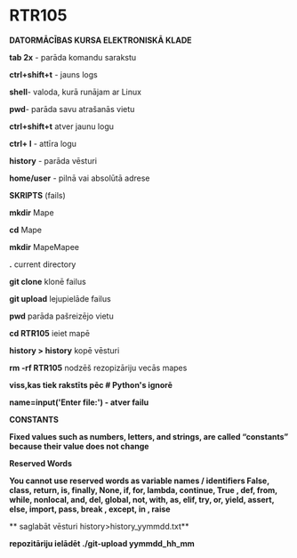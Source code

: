 
# RTR105


**DATORMĀCĪBAS KURSA ELEKTRONISKĀ KLADE**


**tab 2x** - parāda komandu sarakstu


**ctrl+shift+t** - jauns logs


**shell**- valoda, kurā runājam ar Linux


**pwd**- parāda savu atrašanās vietu


**ctrl+shift+t** atver jaunu logu



**ctrl+ l** - attīra logu


**history** - parāda vēsturi


**home/user** - pilnā vai absolūtā adrese


**SKRIPTS** (fails)


**mkdir** Mape


**cd** Mape


**mkdir** MapeMapee


**.** current directory


**git clone** klonē failus


**git upload** lejupielāde failus


**pwd** parāda pašreizējo vietu


**cd RTR105** ieiet mapē


**history > history** kopē vēsturi


**rm -rf RTR105** nodzēš rezopizāriju vecās mapes


**viss,kas tiek rakstīts pēc **#** Python's ignorē**


**name=input('Enter file:') - atver failu**


**CONSTANTS**


**Fixed values such as numbers, letters, and strings, are called “constants” because their value does not change**


**Reserved Words**

**You cannot use reserved words as variable names / identifiers
False,
class,
return,
is,
finally,
None, 
if,
for,
lambda,
continue,
True ,
def,
from,
while,
nonlocal,
and,
del, 
global, 
not, 
with,
as,
elif,
try,
or,
yield,
assert,
else,
import,
pass,
break ,
except,
in ,
raise**


** saglabāt vēsturi history>history_yymmdd.txt**


**repozitāriju ielādēt ./git-upload yymmdd_hh_mm**










